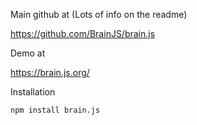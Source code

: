 Main github at (Lots of info on the readme)

https://github.com/BrainJS/brain.js



Demo at

https://brain.js.org/


Installation 

```npm install brain.js```
